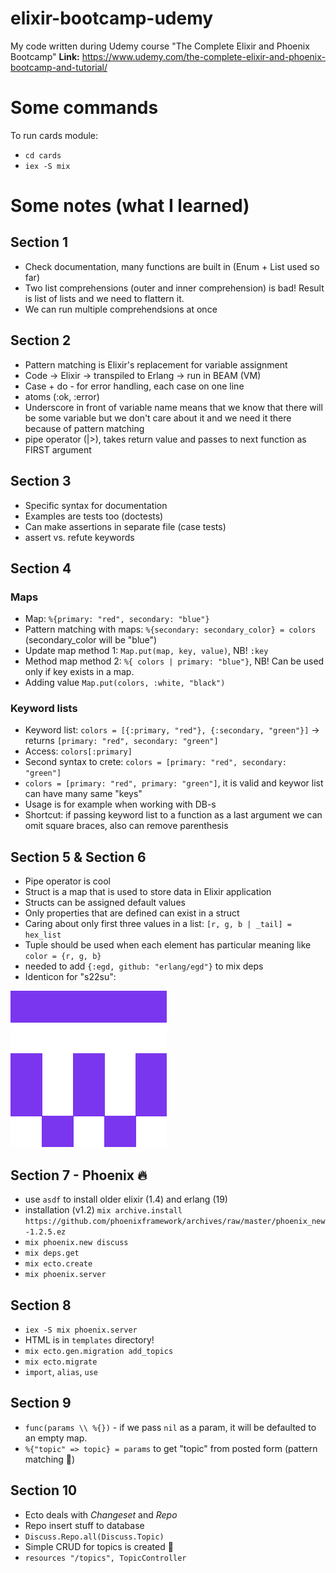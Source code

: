 # elixir-bootcamp-udemy
My code written during Udemy course "The Complete Elixir and Phoenix Bootcamp"
**Link:** https://www.udemy.com/the-complete-elixir-and-phoenix-bootcamp-and-tutorial/

# Some commands

To run cards module:
* `cd cards`
* `iex -S mix`

# Some notes (what I learned)

## **Section 1**

- Check documentation, many functions are built in (Enum + List used so far)
- Two list comprehensions (outer and inner comprehension) is bad! Result is list of lists and we need to flattern it.
- We can run multiple comprehendsions at once

## **Section 2**

- Pattern matching is Elixir's replacement for variable assignment
- Code -> Elixir -> transpiled to Erlang -> run in BEAM (VM)
- Case + do - for error handling, each case on one line
- atoms (:ok, :error)
- Underscore in front of variable name means that we know that there will be some variable but we don't care about it and we need it there because of pattern matching
- pipe operator (|>), takes return value and passes to next function as FIRST argument

## **Section 3**

- Specific syntax for documentation
- Examples are tests too (doctests)
- Can make assertions in separate file (case tests)
- assert vs. refute keywords

## **Section 4**

### **Maps**

- Map: `%{primary: "red", secondary: "blue"}`
- Pattern matching with maps: `%{secondary: secondary_color} = colors` (secondary_color will be "blue")
- Update map method 1: `Map.put(map, key, value)`, NB! `:key`
- Method map method 2: `%{ colors | primary: "blue"}`, NB! Can be used only if key exists in a map.
- Adding value `Map.put(colors, :white, "black")`

### **Keyword lists**

- Keyword list: `colors = [{:primary, "red"}, {:secondary, "green"}]` -> returns `[primary: "red", secondary: "green"]`
- Access: `colors[:primary]`
- Second syntax to crete: `colors = [primary: "red", secondary: "green"]`
- `colors = [primary: "red", primary: "green"]`, it is valid and keywor list can have many same "keys"
- Usage is for example when working with DB-s
- Shortcut: if passing keyword list to a function as a last argument we can omit square braces, also can remove parenthesis

## **Section 5 & Section 6**

- Pipe operator is cool
- Struct is a map that is used to store data in Elixir application
- Structs can be assigned default values
- Only properties that are defined can exist in a struct
- Caring about only first three values in a list: `[r, g, b | _tail] = hex_list`
- Tuple should be used when each element has particular meaning like `color = {r, g, b}`
- needed to add `{:egd, github: "erlang/egd"}` to mix deps
- Identicon for "s22su":

![Identicon for s22su ](identicon/s22su.png)

## Section 7 - Phoenix 🔥

- use `asdf` to install older elixir (1.4) and erlang (19)
- installation (v1.2) `mix archive.install https://github.com/phoenixframework/archives/raw/master/phoenix_new-1.2.5.ez`
- `mix phoenix.new discuss`
- `mix deps.get`
- `mix ecto.create`
- `mix phoenix.server`

## Section 8

- `iex -S mix phoenix.server`
- HTML is in `templates` directory!
- `mix ecto.gen.migration add_topics`
- `mix ecto.migrate`
- `import`, `alias`, `use`

## Section 9

- `func(params \\ %{})` - if we pass `nil` as a param, it will be defaulted to an empty map.
- `%{"topic" => topic} = params` to get "topic" from posted form (pattern matching 💯)

## Section 10

- Ecto deals with _Changeset_ and _Repo_
- Repo insert stuff to database
- `Discuss.Repo.all(Discuss.Topic)`
- Simple CRUD for topics is created 🤩
- `resources "/topics", TopicController`
